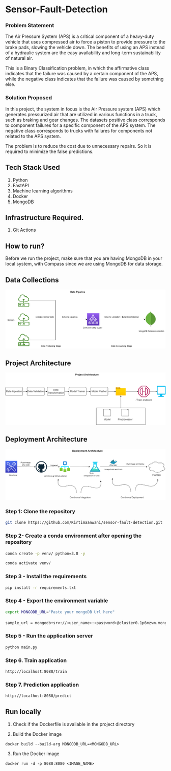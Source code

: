 
# Sensor-Fault-Detection

### Problem Statement
The Air Pressure System (APS) is a critical component of a heavy-duty vehicle that uses compressed air to force a piston to provide pressure to the brake pads, slowing the vehicle down. The benefits of using an APS instead of a hydraulic system are the easy availability and long-term sustainability of natural air.

This is a Binary Classification problem, in which the affirmative class indicates that the failure was caused by a certain component of the APS, while the negative class
indicates that the failure was caused by something else.

### Solution Proposed 
In this project, the system in focus is the Air Pressure system (APS) which generates pressurized air that are utilized in various functions in a truck, such as braking and gear changes. The datasets positive class corresponds to component failures for a specific component of the APS system. The negative class corresponds to trucks with failures for components not related to the APS system.

The problem is to reduce the cost due to unnecessary repairs. So it is required to minimize the false predictions.
## Tech Stack Used
1. Python 
2. FastAPI 
3. Machine learning algorithms
4. Docker
5. MongoDB

## Infrastructure Required.

1. Git Actions

## How to run?
Before we run the project, make sure that you are having MongoDB in your local system, with Compass since we are using MongoDB for data storage.

## Data Collections
![image](./flowcharts/data%20pipeline.drawio.png)

## Project Architecture
![image](./flowcharts/Project%20architecture.drawio.png)


## Deployment Architecture
![image](./flowcharts/deployment%20architecture.drawio.png)


### Step 1: Clone the repository
```bash
git clone https://github.com/Kirtimaanwani/sensor-fault-detection.git
```

### Step 2- Create a conda environment after opening the repository

```bash
conda create -p venv/ python=3.8 -y
```

```bash
conda activate venv/
```

### Step 3 - Install the requirements
```bash
pip install -r requirements.txt
```

### Step 4 - Export the environment variable
```bash
export MONGODB_URL="Paste your mongoDB Url here"

sample_url = mongodb+srv://<user_name>:<password>@cluster0.1p6mzvm.mongodb.net/test

```

### Step 5 - Run the application server
```bash
python main.py
```

### Step 6. Train application
```bash
http://localhost:8080/train

```

### Step 7. Prediction application
```bash
http://localhost:8080/predict

```

## Run locally

1. Check if the Dockerfile is available in the project directory


2. Build the Docker image
```
docker build --build-arg MONGODB_URL=<MONGODB_URL>
```

3. Run the Docker image
```
docker run -d -p 8080:8080 <IMAGE_NAME>
```



